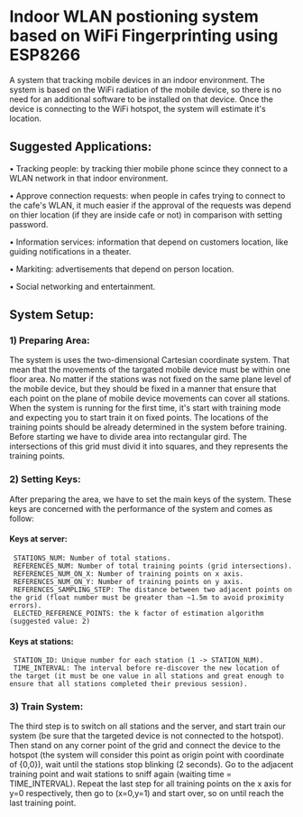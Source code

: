 # Indoor WLAN postioning system based on WiFi Fingerprinting using ESP8266
A system that tracking mobile devices in an indoor environment. The system is based on the WiFi radiation of the mobile device, so there is no need for an additional software to be installed on that device. Once the device is connecting to the WiFi hotspot, the system will estimate it's location.

## Suggested Applications:
 • Tracking people: by tracking thier mobile phone scince they connect to a WLAN network in that indoor environment.
 
 • Approve connection requests: when people in cafes trying to connect to the cafe's WLAN, it much easier if the approval of the requests was depend on thier location (if they are inside cafe or not) in comparison with setting password.
 
 • Information services: information that depend on customers location, like guiding notifications in a theater.
 
 • Markiting: advertisements that depend on person location.
 
 • Social networking and entertainment.
 
 
 
 
 

## System Setup:

  ### 1) Preparing Area:
  The system is uses the two-dimensional Cartesian coordinate system. That mean that the movements of the targated mobile device must be within one floor area. No matter if the stations was not fixed on the same plane level of the mobile device, but they should be fixed in a manner that ensure that each point on the plane of mobile device movements can cover all stations.
When the system is running for the first time, it's start with training mode and expecting you to start train it on fixed points. The locations of the training points should be already determined in the system before training.
Before starting we have to divide area into rectangular gird. The intersections of this grid must divid it into squares, and they represents the training points.


  ### 2) Setting Keys:
  After preparing the area, we have to set the main keys of the system. These keys are concerned with the performance of the system and comes as follow:
   #### Keys at server:
     STATIONS_NUM: Number of total stations.
     REFERENCES_NUM: Number of total training points (grid intersections).
     REFERENCES_NUM_ON_X: Number of training points on x axis.
     REFERENCES_NUM_ON_Y: Number of training points on y axis.     
     REFERENCES_SAMPLING_STEP: The distance between two adjacent points on the grid (float number must be greater than ~1.5m to avoid proximity errors).
     ELECTED_REFERENCE_POINTS: the k factor of estimation algorithm (suggested value: 2)
   #### Keys at stations:
     STATION_ID: Unique number for each station (1 -> STATION_NUM).
     TIME_INTERVAL: The interval before re-discover the new location of the target (it must be one value in all stations and great enough to ensure that all stations completed their previous session).
     

  ### 3) Train System:
  The third step is to switch on all stations and the server, and start train our system (be sure that the targeted device is not connected to the hotspot). Then stand on any corner point of the grid and connect the device to the hotspot (the system will consider this point as origin point with coordinate of {0,0}), wait until the stations stop blinking (2 seconds). Go to the adjacent training point and wait stations to sniff again (waiting time = TIME_INTERVAL). Repeat the last step for all training points on the x axis for y=0 respectively, then go to (x=0,y=1) and start over, so on until reach the last training point.
